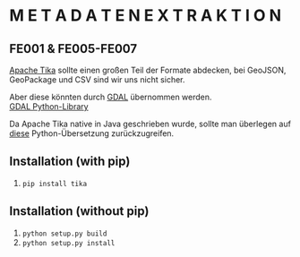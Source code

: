 # M E T A D A T E N E X T R A K T I O N

## FE001 & FE005-FE007

[Apache Tika](https://tika.apache.org/1.19.1/gettingstarted.html) sollte einen großen Teil der Formate abdecken, bei GeoJSON, GeoPackage und CSV sind wir uns nicht sicher.

Aber diese könnten durch [GDAL](https://www.gdal.org/) übernommen werden.  
[GDAL Python-Library](https://pypi.org/project/GDAL/)

Da Apache Tika native in Java geschrieben wurde, sollte man überlegen auf [diese](https://github.com/chrismattmann/tika-python) Python-Übersetzung zurückzugreifen.    

Installation (with pip)
-----------------------
1. `pip install tika`

Installation (without pip)
--------------------------
1. `python setup.py build`  
2. `python setup.py install`  




